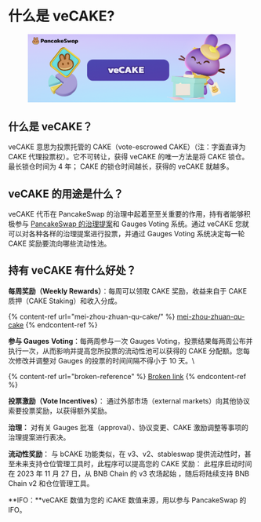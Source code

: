 # 什么是 veCAKE?

<figure><img src="../../.gitbook/assets/image (346).png" alt=""><figcaption></figcaption></figure>

## 什么是 veCAKE？&#x20;

veCAKE 意思为投票托管的 CAKE（vote-escrowed CAKE）（注：字面直译为 CAKE 代理投票权）。它不可转让，获得 veCAKE 的唯一方法是将 CAKE 锁仓。最长锁仓时间为 4 年； CAKE 的锁仓时间越长，获得的 veCAKE 就越多。&#x20;

## veCAKE 的用途是什么？&#x20;

veCAKE 代币在 PancakeSwap 的治理中起着至至关重要的作用，持有者能够积极参与 [PancakeSwap 的治理提案](https://pancakeswap.finance/voting)和 Gauges Voting 系统。通过 veCAKE 您就可以对各种各样的治理提案进行投票，并通过 Gauges Voting 系统决定每一轮 CAKE 奖励要流向哪些流动性池。&#x20;

## 持有 veCAKE 有什么好处？&#x20;

**每周奖励（Weekly Rewards）**：每周可以领取 CAKE 奖励，收益来自于 CAKE 质押（CAKE Staking）和收入分成。

{% content-ref url="mei-zhou-zhuan-qu-cake/" %}
[mei-zhou-zhuan-qu-cake](mei-zhou-zhuan-qu-cake/)
{% endcontent-ref %}

**参与 Gauges** **Voting**：每两周参与一次 Gauges Voting，投票结果每两周公布并执行一次，从而影响并提高您所投票的流动性池可以获得的 CAKE 分配额。您每次修改并调整对 Gauges 的投票的时间间隔不得小于 10 天。\


{% content-ref url="broken-reference" %}
[Broken link](broken-reference)
{% endcontent-ref %}

**投票激励（Vote Incentives）**： 通过外部市场（external markets）向其他协议索要投票奖励，以获得额外奖励。&#x20;

**治理：** 对有关 Gauges 批准（approval）、协议变更、CAKE 激励调整等事项的治理提案进行表决。

**流动性奖励**： 与 bCAKE 功能类似，在 v3、v2、stableswap 提供流动性时，甚至未来支持仓位管理工具时，此程序可以提高您的 CAKE 奖励： 此程序启动时间在 2023 年 11 月 27 日，从 BNB Chain 的 v3 农场起始 ，随后将陆续支持 BNB Chain v2 和仓位管理工具。

**IFO：**veCAKE 数值为您的 iCAKE 数值来源，用以参与 PancakeSwap 的 IFO。
